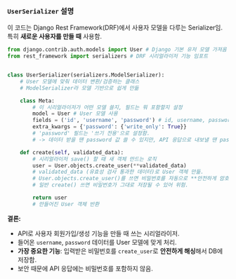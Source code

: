 ### `UserSerializer` 설명

이 코드는 Django Rest Framework(DRF)에서 사용자 모델을 다루는 Serializer임. 특히 **새로운 사용자를 만들 때** 사용함.

```python
from django.contrib.auth.models import User # Django 기본 유저 모델 가져옴
from rest_framework import serializers # DRF 시리얼라이저 기능 임포트


class UserSerializer(serializers.ModelSerializer):
    # User 모델에 맞춰 데이터 변환/검증하는 클래스
    # ModelSerializer라 모델 기반으로 쉽게 만듦

    class Meta:
        # 이 시리얼라이저가 어떤 모델 쓸지, 필드는 뭐 포함할지 설정
        model = User # User 모델 사용
        fields = ('id', 'username', 'password') # id, username, password 필드 사용
        extra_kwargs = {'password': {'write_only': True}}
        # 'password' 필드는 '쓰기 전용'으로 설정함.
        # -> 데이터 받을 땐 password 값 쓸 수 있지만, API 응답으로 내보낼 땐 password 포함 안 됨. (보안 중요!)

    def create(self, validated_data):
        # 시리얼라이저 save() 할 때 새 객체 만드는 로직
        user = User.objects.create_user(**validated_data)
        # validated_data (유효성 검사 통과한 데이터)로 User 객체 만듦.
        # User.objects.create_user()를 쓰면 비밀번호를 자동으로 **안전하게 암호화**해서 저장해 줌!
        # 일반 create() 쓰면 비밀번호가 그대로 저장될 수 있어 위험.

        return user
        # 만들어진 User 객체 반환
```

**결론:**

*   API로 사용자 회원가입/생성 기능을 만들 때 쓰는 시리얼라이저.
*   들어온 `username`, `password` 데이터를 User 모델에 맞게 처리.
*   **가장 중요한 기능**: 입력받은 비밀번호를 `create_user`로 **안전하게 해싱**해서 DB에 저장함.
*   보안 때문에 API 응답에는 비밀번호를 포함하지 않음.
